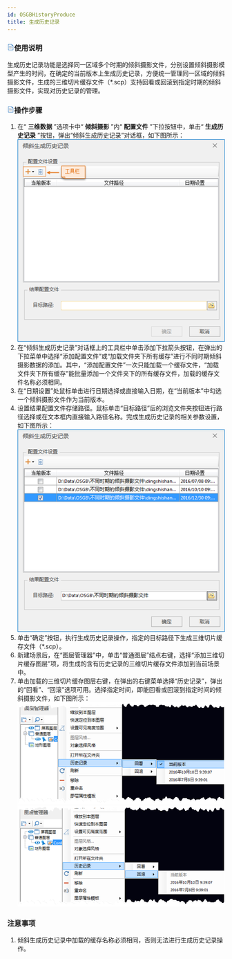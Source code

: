 ```yaml
---
id: OSGBHistoryProduce
title: 生成历史记录  
---  
```

### ![](../../../img/read.gif)使用说明

生成历史记录功能是选择同一区域多个时期的倾斜摄影文件，分别设置倾斜摄影模型产生的时间，在确定的当前版本上生成历史记录，方便统一管理同一区域的倾斜摄影文件，生成的三维切片缓存文件（*.scp）支持回看或回滚到指定时期的倾斜摄影文件，实现对历史记录的管理。

### ![](../../../img/read.gif)操作步骤

  1. 在“ **三维数据** ”选项卡中“ **倾斜摄影** ”内“ **配置文件** ”下拉按钮中，单击“ **生成历史记录** ”按钮，弹出“倾斜生成历史记录”对话框，如下图所示：   
![](../img/osgbHistoryProduceDialog.png)  
  2. 在“倾斜生成历史记录”对话框上的工具栏中单击添加下拉箭头按钮，在弹出的下拉菜单中选择“添加配置文件”或“加载文件夹下所有缓存”进行不同时期倾斜摄影数据的添加。其中，“添加配置文件”一次只能加载一个缓存文件，“加载文件夹下所有缓存”能批量添加一个文件夹下的所有缓存文件，加载的缓存文件名称必须相同。
  3. 在“日期设置”处鼠标单击进行日期选择或直接输入日期，在“当前版本”中勾选一个倾斜摄影文件作为当前版本。
  4. 设置结果配置文件存储路径。鼠标单击“目标路径”后的浏览文件夹按钮进行路径选择或在文本框内直接输入路径名称。完成生成历史记录的相关参数设置，如下图所示：  
![](../img/osgbHistoryProduceDialog2.png)  
  5. 单击“确定”按钮，执行生成历史记录操作，指定的目标路径下生成三维切片缓存文件（*.scp）。
  6. 新建场景后，在“图层管理器”中，单击“普通图层”结点右键，选择“添加三维切片缓存图层”项，将生成的含有历史记录的三维切片缓存文件添加到当前场景中。
  7. 单击加载的三维切片缓存图层右键，在弹出的右键菜单选择“历史记录”，弹出的“回看”、“回滚”选项可用。选择指定时间，即能回看或回滚到指定时间的倾斜摄影文件，如下图所示：  
![](../img/osgbHistoryBack1.png) ![](../img/osgbHistoryBack2.png)   

### 注意事项

  1. 倾斜生成历史记录中加载的缓存名称必须相同，否则无法进行生成历史记录操作。





